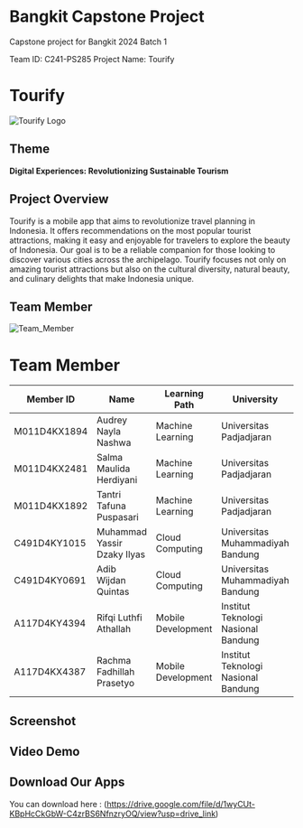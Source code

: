 # Bangkit Capstone Project

 Capstone project for Bangkit 2024 Batch 1

 Team ID: C241-PS285 Project Name: Tourify

# Tourify

![Tourify Logo](https://storage.googleapis.com/tourifyapp-bucket/tourify-images/image-default/tourify-logo.png)

## Theme
**Digital Experiences: Revolutionizing Sustainable Tourism**

## Project Overview
Tourify is a mobile app that aims to revolutionize travel planning in Indonesia. It offers recommendations on the most popular tourist attractions, making it easy and enjoyable for travelers to explore the beauty of Indonesia. Our goal is to be a reliable companion for those looking to discover various cities across the archipelago. Tourify focuses not only on amazing tourist attractions but also on the cultural diversity, natural beauty, and culinary delights that make Indonesia unique.

## Team Member

![Team_Member](https://storage.googleapis.com/tourifyapp-bucket/tourify-images/image-default/tourify-Our_Team_Member.png)

# Team Member

| Member ID      | Name                           | Learning Path      | University                         | LinkedIn                                                         |
|----------------|--------------------------------|--------------------|------------------------------------|------------------------------------------------------------------|
| M011D4KX1894   | Audrey Nayla Nashwa            | Machine Learning   | Universitas Padjadjaran            | [![LinkedIn](https://image.flaticon.com/icons/png/512/174/174857.png)](http://www.linkedin.com/in/audrey-nayla-nashwa) |
| M011D4KX2481   | Salma Maulida Herdiyani        | Machine Learning   | Universitas Padjadjaran            | [![LinkedIn](https://image.flaticon.com/icons/png/512/174/174857.png)](http://www.linkedin.com/in/salma-maulida-herdiyani) |
| M011D4KX1892   | Tantri Tafuna Puspasari        | Machine Learning   | Universitas Padjadjaran            | [![LinkedIn](https://image.flaticon.com/icons/png/512/174/174857.png)](http://www.linkedin.com/in/tantritafunapuspasari) |
| C491D4KY1015   | Muhammad Yassir Dzaky Ilyas    | Cloud Computing    | Universitas Muhammadiyah Bandung   | [![LinkedIn](https://image.flaticon.com/icons/png/512/174/174857.png)](http://www.linkedin.com/in/muhammad-yassir-dzaky-ilyas) |
| C491D4KY0691   | Adib Wijdan Quintas            | Cloud Computing    | Universitas Muhammadiyah Bandung   | [![LinkedIn](https://image.flaticon.com/icons/png/512/174/174857.png)](https://www.linkedin.com/in/adib-wijdan-quintas) |
| A117D4KY4394   | Rifqi Luthfi Athallah          | Mobile Development | Institut Teknologi Nasional Bandung| [![LinkedIn](https://image.flaticon.com/icons/png/512/174/174857.png)](www.linkedin.com/in/rifqi-luthfi)                       |
| A117D4KX4387   | Rachma Fadhillah Prasetyo      | Mobile Development |Institut Teknologi Nasional Bandung | [![LinkedIn](https://image.flaticon.com/icons/png/512/174/174857.png)](https://www.linkedin.com/in/rachma-fadhillah/)          |


## Screenshot

## Video Demo

## Download Our Apps
You can download here : (https://drive.google.com/file/d/1wyCUt-KBpHcCkGbW-C4zrBS6NfnzryOQ/view?usp=drive_link)
